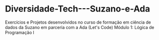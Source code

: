 # Diversidade-Tech---Suzano-e-Ada 
Exercícios e Projetos desenvolvidos no curso de formação em ciência de dados da Suzano em parceria com a Ada (Let's Code)
Módulo 1: Lógica de Programação I
